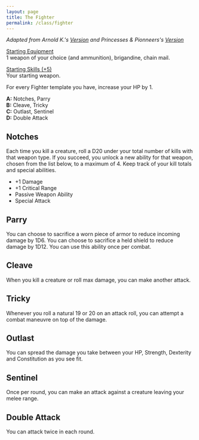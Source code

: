 ```yaml
---
layout: page
title: The Fighter
permalink: /class/fighter
---
```


*Adapted from Arnold K.'s [Version](http://goblinpunch.blogspot.com/2020/04/lair-of-lamb-final.html) and Princesses & Pionneers's [Version](https://princesses-and-pioneers.tumblr.com/post/183755011838/fighter)*

<ins>Starting Equipment</ins><br>
1 weapon of your choice (and ammunition), brigandine, chain mail. 

<ins>Starting Skills (+5)</ins><br>
Your starting weapon.

For every Fighter template you have, increase your HP by 1.

**A:** Notches, Parry <br>
**B:** Cleave, Tricky <br>
**C:** Outlast, Sentinel <br>
**D:** Double Attack <br>

## Notches
Each time you kill a creature, roll a D20 under your total number of kills with that weapon type. If you succeed, you unlock a new ability for that weapon, chosen from the list below, to a maximum of 4. Keep track of your kill totals and special abilities.

- +1 Damage<br>
- +1 Critical Range<br>
- Passive Weapon Ability<br>
- Special Attack<br>

## Parry
You can choose to sacrifice a worn piece of armor to reduce incoming damage by 1D6. You can choose to sacrifice a held shield to reduce damage by 1D12. You can use this ability once per combat.

## Cleave
When you kill a creature or roll max damage, you can make another attack.

## Tricky
Whenever you roll a natural 19 or 20 on an attack roll, you can attempt a combat maneuvre on top of the damage.

## Outlast
You can spread the damage you take between your HP, Strength, Dexterity and Constitution as you see fit. 

## Sentinel
Once per round, you can make an attack against a creature leaving your melee range.

## Double Attack
You can attack twice in each round.


